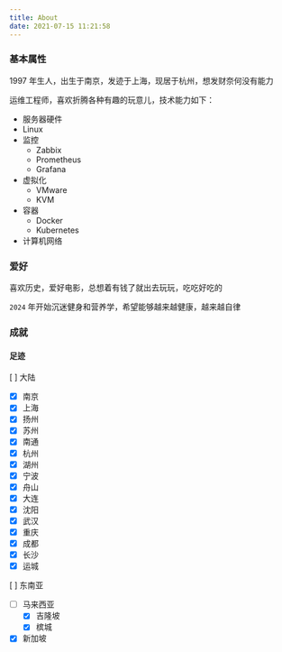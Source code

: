```yaml
---
title: About
date: 2021-07-15 11:21:58
---
```

### 基本属性

1997 年生人，出生于南京，发迹于上海，现居于杭州，想发财奈何没有能力

运维工程师，喜欢折腾各种有趣的玩意儿，技术能力如下：
- 服务器硬件
- Linux
- 监控
  - Zabbix
  - Prometheus
  - Grafana
- 虚拟化
  - VMware
  - KVM
- 容器
  - Docker
  - Kubernetes
- 计算机网络


### 爱好

喜欢历史，爱好电影，总想着有钱了就出去玩玩，吃吃好吃的

`2024` 年开始沉迷健身和营养学，希望能够越来越健康，越来越自律

### 成就
#### 足迹

[ ] 大陆
- [x] 南京
 - [x] 上海
 - [x] 扬州
 - [x] 苏州
 - [x] 南通
 - [x] 杭州
 - [x] 湖州
 - [x] 宁波
 - [x] 舟山
 - [x] 大连
 - [x] 沈阳
 - [x] 武汉
 - [x] 重庆
 - [x] 成都
 - [x] 长沙
 - [x] 运城

[ ] 东南亚
- [ ] 马来西亚
  - [x] 吉隆坡
  - [x] 槟城
- [x] 新加坡